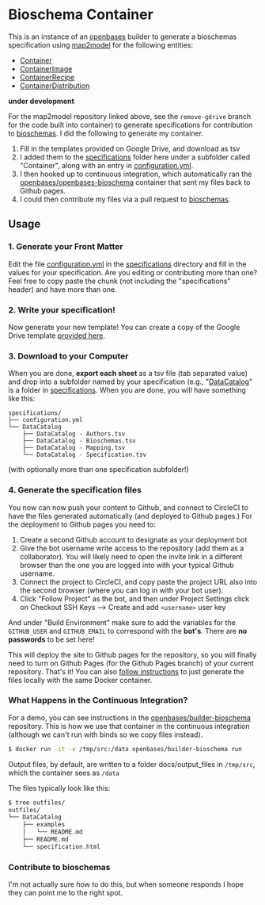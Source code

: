 # Bioschema Container

This is an instance of an [openbases](https://openbases.github.io) builder
to generate a bioschemas specification using [map2model](https://www.github.com/vsoch/map2model) for the following entities:

 - [Container](specifications/Container)
 - [ContainerImage](specifications/ContainerImage)
 - [ContainerRecipe](specifications/ContainerRecipe)
 - [ContainerDistribution](specifications/ContainerDistribution)

**under development**

For the map2model repository linked above, see the  `remove-gdrive` 
branch for the code built into container)
to generate specifications for contribution to 
[bioschemas](https://www.github.com/openbases/specifications). 
I did the following to generate my container.

 1. Fill in the templates provided on Google Drive, and download as tsv
 2. I added them to the [specifications](specifications) folder here under a subfolder called "Container", along with an entry in [configuration.yml](configuration.yml).
 3. I then hooked up to continuous integration, which automatically ran the [openbases/openbases-bioschema](https://hub.docker.com/r/openbases/builder-bioschema) container that sent my files back to Github pages.
 4. I could then contribute my files via a pull request to [bioschemas](https://www.github.com/openbases/specifications).

## Usage

### 1. Generate your Front Matter
Edit the file [configuration.yml](specifications/configuration.yml) in 
the [specifications](specifications) directory and fill in the values for your
specification. Are you editing or contributing more than one? Feel free to copy paste the chunk
(not including the "specifications" header) and have more than one.

### 2. Write your specification!
Now generate your new template! You can create a copy of the Google Drive template [provided here](https://docs.google.com/spreadsheets/d/1seHDwKRwET_H8maRTMmdXG7M1deh23Y613TaJ2Pd3qc/edit?usp=sharing).

### 3. Download to your Computer
When you are done, **export each sheet** as a tsv file (tab separated value) and drop into a subfolder named by your specification (e.g., "[DataCatalog](specifications/Datacatalog)" is a folder in [specifications](specifications). When you are done, you will have something like this:

```
specifications/
├── configuration.yml
└── DataCatalog
    ├── DataCatalog - Authors.tsv
    ├── DataCatalog - Bioschemas.tsv
    ├── DataCatalog - Mapping.tsv
    └── DataCatalog - Specification.tsv
```
(with optionally more than one specification subfolder!)

### 4. Generate the specification files
You now can now push your content to Github, and connect to CircleCI to have
the files generated automatically (and deployed to Github pages.) For the deployment
to Github pages you need to:

 1. Create a second Github account to designate as your deployment bot
 2. Give the bot username write access to the repository (add them as a collaborator). You will likely need to open the invite link in a different browser than the one you are logged into with your typical Github username.
 3. Connect the project to CircleCI, and copy paste the project URL also into the second browser (where you can log in with your bot user).
 4. Click "Follow Project" as the bot, and then under Project Settings click on Checkout SSH Keys --> Create and add `<username>` user key

And under "Build Environment" make sure to add the variables for the `GITHUB_USER` and `GITHUB_EMAIL` to correspond with the **bot's**.  There are **no passwords** to be set here!

This will deploy the site to Github pages for the repository, so you will finally need to turn on Github Pages (for the Github Pages branch) of your current repository. That's it! You can also [follow instructions](https://www.github.com/openbases/openbases-bioschema) to just generate the files locally with the 
same Docker container. 


### What Happens in the Continuous Integration?

For a demo, you can see instructions in the [openbases/builder-bioschema](https://www.github.com/openbases/builder-bioschema) repository. This is how we use that
container in the continuous integration (although we can't run with binds so
we copy files instead).

```bash
$ docker run -it -v /tmp/src:/data openbases/builder-bioschema run
```

Output files, by default, are written to a folder docs/output_files in `/tmp/src`,
which the container sees as `/data`

The files typically look like this:

```bash
$ tree outfiles/
outfiles/
└── DataCatalog
    ├── examples
    │   └── README.md
    ├── README.md
    └── specification.html
```

### Contribute to bioschemas

I'm not actually sure how to do this, but when someone responds I hope they can point
me to the right spot. 
